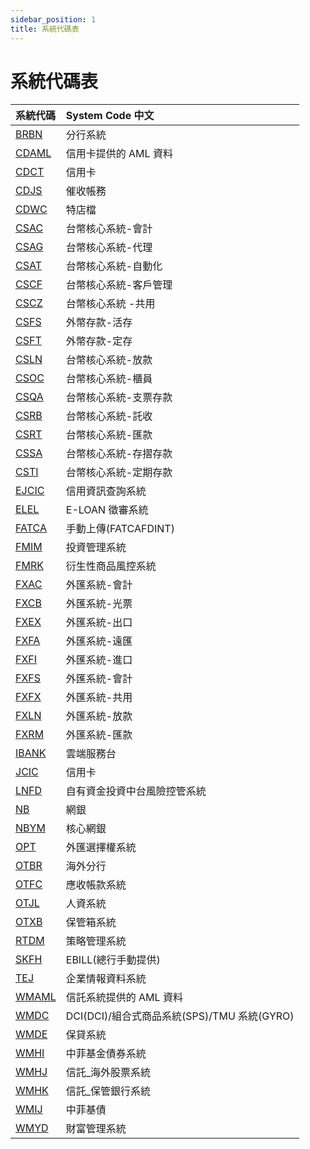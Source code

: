 ```yaml
---
sidebar_position: 1
title: 系統代碼表
---
```


# 系統代碼表

| 系統代碼                                        | System Code 中文                            |
| :---------------------------------------------- | :------------------------------------------ |
| [BRBN](/docs/data-dicionary/tableschema/BRBN)   | 分行系統                                    |
| [CDAML](/docs/data-dicionary/tableschema/CDAML) | 信用卡提供的 AML 資料                       |
| [CDCT ](/docs/data-dicionary/tableschema/CDCT)  | 信用卡                                      |
| [CDJS ](/docs/data-dicionary/tableschema/CDJS)  | 催收帳務                                    |
| [CDWC ](/docs/data-dicionary/tableschema/CDWC)  | 特店檔                                      |
| [CSAC ](/docs/data-dicionary/tableschema/CSAC)  | 台幣核心系統-會計                           |
| [CSAG ](/docs/data-dicionary/tableschema/CSAG)  | 台幣核心系統-代理                           |
| [CSAT ](/docs/data-dicionary/tableschema/CSAT)  | 台幣核心系統-自動化                         |
| [CSCF ](/docs/data-dicionary/tableschema/CSCF)  | 台幣核心系統-客戶管理                       |
| [CSCZ ](/docs/data-dicionary/tableschema/CSCZ)  | 台幣核心系統 -共用                          |
| [CSFS ](/docs/data-dicionary/tableschema/CSFS)  | 外幣存款-活存                               |
| [CSFT ](/docs/data-dicionary/tableschema/CSFT)  | 外幣存款-定存                               |
| [CSLN ](/docs/data-dicionary/tableschema/CSLN)  | 台幣核心系統-放款                           |
| [CSOC ](/docs/data-dicionary/tableschema/CSOC)  | 台幣核心系統-櫃員                           |
| [CSQA ](/docs/data-dicionary/tableschema/CSQA)  | 台幣核心系統-支票存款                       |
| [CSRB ](/docs/data-dicionary/tableschema/CSRB)  | 台幣核心系統-託收                           |
| [CSRT ](/docs/data-dicionary/tableschema/CSRT)  | 台幣核心系統-匯款                           |
| [CSSA ](/docs/data-dicionary/tableschema/CSSA)  | 台幣核心系統-存摺存款                       |
| [CSTI ](/docs/data-dicionary/tableschema/CSTI)  | 台幣核心系統-定期存款                       |
| [EJCIC](/docs/data-dicionary/tableschema/EJCIC) | 信用資訊查詢系統                            |
| [ELEL ](/docs/data-dicionary/tableschema/ELEL)  | E-LOAN 徵審系統                             |
| [FATCA](/docs/data-dicionary/tableschema/FATCA) | 手動上傳(FATCAFDINT)                        |
| [FMIM ](/docs/data-dicionary/tableschema/FMIM)  | 投資管理系統                                |
| [FMRK ](/docs/data-dicionary/tableschema/FMRK)  | 衍生性商品風控系統                          |
| [FXAC ](/docs/data-dicionary/tableschema/FXAC)  | 外匯系統-會計                               |
| [FXCB ](/docs/data-dicionary/tableschema/FXCB)  | 外匯系統-光票                               |
| [FXEX ](/docs/data-dicionary/tableschema/FXEX)  | 外匯系統-出口                               |
| [FXFA ](/docs/data-dicionary/tableschema/FXFA)  | 外匯系統-遠匯                               |
| [FXFI ](/docs/data-dicionary/tableschema/FXFI)  | 外匯系統-進口                               |
| [FXFS ](/docs/data-dicionary/tableschema/FXFS)  | 外匯系統-會計                               |
| [FXFX ](/docs/data-dicionary/tableschema/FXFX)  | 外匯系統-共用                               |
| [FXLN ](/docs/data-dicionary/tableschema/FXLN)  | 外匯系統-放款                               |
| [FXRM ](/docs/data-dicionary/tableschema/FXRM)  | 外匯系統-匯款                               |
| [IBANK](/docs/data-dicionary/tableschema/IBANK) | 雲端服務台                                  |
| [JCIC ](/docs/data-dicionary/tableschema/JCIC)  | 信用卡                                      |
| [LNFD ](/docs/data-dicionary/tableschema/LNFD)  | 自有資金投資中台風險控管系統                |
| [NB ](/docs/data-dicionary/tableschema/NB)      | 網銀                                        |
| [NBYM ](/docs/data-dicionary/tableschema/NBYM)  | 核心網銀                                    |
| [OPT ](/docs/data-dicionary/tableschema/OPT)    | 外匯選擇權系統                              |
| [OTBR ](/docs/data-dicionary/tableschema/OTBR)  | 海外分行                                    |
| [OTFC ](/docs/data-dicionary/tableschema/OTFC)  | 應收帳款系統                                |
| [OTJL ](/docs/data-dicionary/tableschema/OTJL)  | 人資系統                                    |
| [OTXB ](/docs/data-dicionary/tableschema/OTXB)  | 保管箱系統                                  |
| [RTDM ](/docs/data-dicionary/tableschema/RTDM)  | 策略管理系統                                |
| [SKFH ](/docs/data-dicionary/tableschema/SKFH)  | EBILL(總行手動提供)                         |
| [TEJ ](/docs/data-dicionary/tableschema/TEJ)    | 企業情報資料系統                            |
| [WMAML](/docs/data-dicionary/tableschema/WMAML) | 信託系統提供的 AML 資料                     |
| [WMDC ](/docs/data-dicionary/tableschema/WMDC)  | DCI(DCI)/組合式商品系統(SPS)/TMU 系統(GYRO) |
| [WMDE ](/docs/data-dicionary/tableschema/WMDE)  | 保貸系統                                    |
| [WMHI ](/docs/data-dicionary/tableschema/WMHI)  | 中菲基金債券系統                            |
| [WMHJ ](/docs/data-dicionary/tableschema/WMHJ)  | 信託_海外股票系統                          |
| [WMHK ](/docs/data-dicionary/tableschema/WMHK)  | 信託_保管銀行系統                          |
| [WMIJ ](/docs/data-dicionary/tableschema/WMIJ)  | 中菲基債                                    |
| [WMYD ](/docs/data-dicionary/tableschema/WMYD)  | 財富管理系統                                |